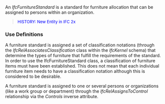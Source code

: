 An _IfcFurnitureStandard_ is a standard for furniture allocation that can be assigned to persons within an organization.

> <font color="#0000FF" size="-1">HISTORY: New Entity in IFC
		2x</font>

### Use Definitions
A furniture standard is assigned a set of classification notations (through the _IfcRelAssociatesClassification_ class within the _IfcKernel_ schema) that determine the types of furniture that fulfill the requirements of the standard. In order to use the IfcFurnitureStandard class, a classification of furniture items must have been established. This does not mean that each individual furniture item needs to have a classification notation although this is considered to be desirable.

A furniture standard is assigned to one or several persons or organizations (like a work group or department) through the _IfcRelAssignsToControl_ relationship via the _Controls_ inverse attribute.